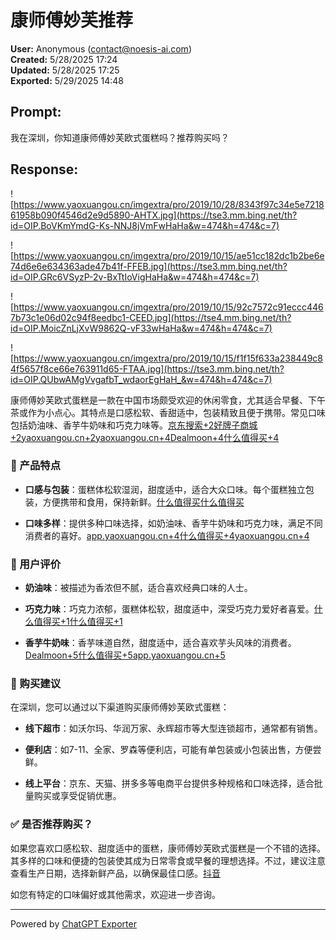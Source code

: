 # 康师傅妙芙推荐

**User:** Anonymous (contact@noesis-ai.com)  
**Created:** 5/28/2025 17:24  
**Updated:** 5/28/2025 17:25  
**Exported:** 5/29/2025 14:48  

## Prompt:
我在深圳，你知道康师傅妙芙欧式蛋糕吗？推荐购买吗？

## Response:
![https://www.yaoxuangou.cn/imgextra/pro/2019/10/28/8343f97c34e5e721861958b090f4546d2e9d5890-AHTX.jpg](https://tse3.mm.bing.net/th?id=OIP.BoVKmYmdG-Ks-NNJ8jVmFwHaHa&w=474&h=474&c=7)

![https://www.yaoxuangou.cn/imgextra/pro/2019/10/15/ae51cc182dc1b2be6e74d6e6e634363ade47b41f-FFEB.jpg](https://tse3.mm.bing.net/th?id=OIP.GRc6VSyzP-2v-BxTtIoVigHaHa&w=474&h=474&c=7)

![https://www.yaoxuangou.cn/imgextra/pro/2019/10/15/92c7572c91eccc4467b73c1e06d02c94f8eedbc1-CEED.jpg](https://tse4.mm.bing.net/th?id=OIP.MoicZnLjXvW9862Q-vF33wHaHa&w=474&h=474&c=7)

![https://www.yaoxuangou.cn/imgextra/pro/2019/10/15/f1f15f633a238449c84f5657f8ce66e763911d65-FTAA.jpg](https://tse3.mm.bing.net/th?id=OIP.QUbwAMgVvgafbT_wdaorEgHaH_&w=474&h=474&c=7)

康师傅妙芙欧式蛋糕是一款在中国市场颇受欢迎的休闲零食，尤其适合早餐、下午茶或作为小点心。其特点是口感松软、香甜适中，包装精致且便于携带。常见口味包括奶油味、香芋牛奶味和巧克力味等。[京东搜索+2好牌子商城+2yaoxuangou.cn+2](https://shop.11665.com/list0/50002766/50010550/50010513/n_40386436011.html?utm_source=chatgpt.com)[yaoxuangou.cn+4Dealmoon+4什么值得买+4](https://www.dealmoon.com/product/-6-288g-6-288g/2670118?utm_source=chatgpt.com)

### 🧁 产品特点

*   **口感与包装**：蛋糕体松软湿润，甜度适中，适合大众口味。每个蛋糕独立包装，方便携带和食用，保持新鲜。[什么值得买](https://www.smzdm.com/p/120809900/?utm_source=chatgpt.com)[什么值得买](https://www.smzdm.com/p/125064562/?utm_source=chatgpt.com)
    
*   **口味多样**：提供多种口味选择，如奶油味、香芋牛奶味和巧克力味，满足不同消费者的喜好。[app.yaoxuangou.cn+4什么值得买+4yaoxuangou.cn+4](https://www.smzdm.com/p/112413113/?utm_source=chatgpt.com)
    

### 💬 用户评价

*   **奶油味**：被描述为香浓但不腻，适合喜欢经典口味的人士。
    
*   **巧克力味**：巧克力浓郁，蛋糕体松软，甜度适中，深受巧克力爱好者喜爱。[什么值得买+1什么值得买+1](https://www.smzdm.com/p/120809900/?utm_source=chatgpt.com)
    
*   **香芋牛奶味**：香芋味道自然，甜度适中，适合喜欢芋头风味的消费者。[Dealmoon+5什么值得买+5app.yaoxuangou.cn+5](https://www.smzdm.com/p/112413113/?utm_source=chatgpt.com)
    

### 🛒 购买建议

在深圳，您可以通过以下渠道购买康师傅妙芙欧式蛋糕：

*   **线下超市**：如沃尔玛、华润万家、永辉超市等大型连锁超市，通常都有销售。
    
*   **便利店**：如7-11、全家、罗森等便利店，可能有单包装或小包装出售，方便尝鲜。
    
*   **线上平台**：京东、天猫、拼多多等电商平台提供多种规格和口味选择，适合批量购买或享受促销优惠。
    

### ✅ 是否推荐购买？

如果您喜欢口感松软、甜度适中的蛋糕，康师傅妙芙欧式蛋糕是一个不错的选择。其多样的口味和便捷的包装使其成为日常零食或早餐的理想选择。不过，建议注意查看生产日期，选择新鲜产品，以确保最佳口感。[抖音](https://www.douyin.com/search/%E5%BA%B7%E5%B8%88%E5%82%85%E5%A6%99%E8%8A%99%E6%AC%A7%E5%BC%8F%E5%A5%B6%E6%B2%B9%E8%9B%8B%E7%B3%95?utm_source=chatgpt.com)

如您有特定的口味偏好或其他需求，欢迎进一步咨询。



---
Powered by [ChatGPT Exporter](https://www.chatgptexporter.com)